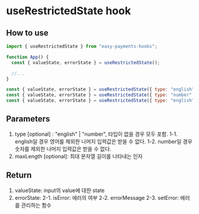 # useRestrictedState hook

## How to use

```js
import { useRestrictedState } from "easy-payments-hooks";

function App() {
  const { valueState, errorState } = useRestrictedState();

  //...
}
```

```js
const { valueState, errorState } = useRestrictedState({ type: "english" });
const { valueState, errorState } = useRestrictedState({ type: "number" });
const { valueState, errorState } = useRestrictedState({ type: "english", maxLength: 10 });
```

## Parameters

1. type [optional] : "english" | "number", 타입이 없을 경우 모두 포함.
   1-1. english일 경우 영어를 제외한 나머지 입력값은 받을 수 없다.
   1-2. number일 경우 숫자를 제외한 나머지 입력값은 받을 수 없다.
2. maxLength [optional]: 최대 문자열 길이를 나타내는 인자

## Return

1. valueState: input의 value에 대한 state
2. errorState:
   2-1. isError: 에러의 여부
   2-2. errorMessage
   2-3. setError: 에러를 관리하는 함수
